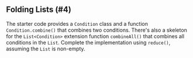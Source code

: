 ## Folding Lists (#4)

The starter code provides a `Condition` class and a function
`Condition.combine()` that combines two conditions. There's also a skeleton
for the `List<Condition>` extension function `combineAll()` that combines all
conditions in the `List`. Complete the implementation using `reduce()`,
assuming the `List` is non-empty.
